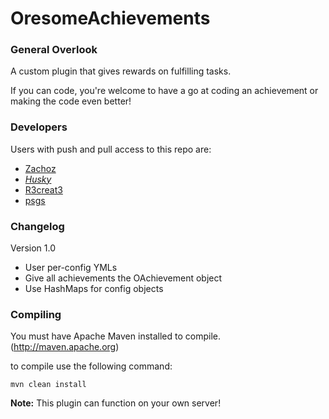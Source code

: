 OresomeAchievements
===================

### General Overlook

A custom plugin that gives rewards on fulfilling tasks.

If you can code, you're welcome to have a go at coding an achievement or making the code even better!

### Developers

Users with push and pull access to this repo are:

* [Zachoz](https://github.com/Zachoz)
* [_Husky_](https://github.com/Huskehhh)
* [R3creat3](https://github.com/R3creat3)
* [psgs](https://github.com/psgs)

### Changelog
 Version 1.0
 - User per-config YMLs
 - Give all achievements the OAchievement object
 - Use HashMaps for config objects

### Compiling

You must have Apache Maven installed to compile. (http://maven.apache.org)

to compile use the following command:

```mvn clean install```

**Note:** This plugin can function on your own server!
